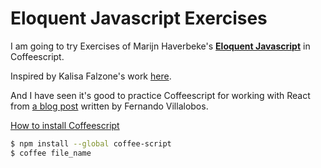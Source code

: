# Eloquent Javascript Exercises

I am going to try Exercises of Marijn Haverbeke's [**Eloquent Javascript**](http://eloquentjavascript.net/code) in Coffeescript.

Inspired by Kalisa Falzone's work [here](https://github.com/KalisaFalzone/EloquentJavascript).

And I have seen it's good to practice Coffeescript for working with React from [a blog post](https://www.airpair.com/reactjs/posts/reactjs-a-guide-for-rails-developers) written by Fernando Villalobos.

[How to install Coffeescript](http://tutorials.jumpstartlab.com/topics/javascript/coffeescript.html)

```sh
$ npm install --global coffee-script
$ coffee file_name
```
